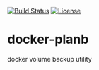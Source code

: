 [![Build Status](https://travis-ci.org/codejanovic/docker-planb.svg?branch=develop)](https://travis-ci.org/codejanovic/docker-planb)
[![License](https://img.shields.io/github/license/mashape/apistatus.svg?maxAge=2592000)]()

# docker-planb
docker volume backup utility
